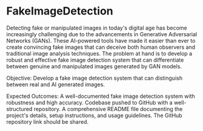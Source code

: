# FakeImageDetection

Detecting fake or manipulated images in today's digital age has become increasingly challenging due to the advancements in Generative Adversarial Networks (GANs). These AI-powered tools have made it easier than ever to create convincing fake images that can deceive both human observers and traditional image analysis techniques. The problem at hand is to develop a robust and effective fake image detection system that can differentiate between genuine and manipulated images generated by GAN models.

Objective:
Develop a fake image detection system that can distinguish between real and AI generated images.

Expected Outcomes:
A well-documented fake image detection system with robustness and high accuracy.
Codebase pushed to GitHub with a well-structured repository.
A comprehensive README file documenting the project's details, setup instructions, and usage guidelines. The GitHub repository link should be shared.
